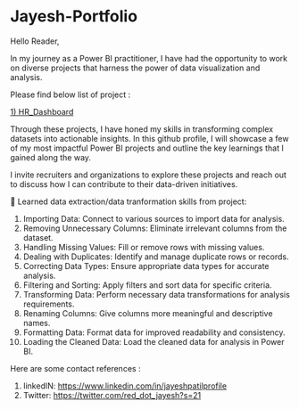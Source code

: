 # Jayesh-Portfolio

Hello Reader, 

In my journey as a Power BI practitioner, I have had the opportunity to work on diverse projects that harness the power of data visualization and analysis. 

Please find below list of project :

<a href="https://github.com/jayeshapatil/Jayesh-Portfolio/blob/main/HR_Dashboard_1.pdf">1) HR_Dashboard</a>

Through these projects, I have honed my skills in transforming complex datasets into actionable insights. In this github profile, I will showcase a few of my most impactful Power BI projects and outline the key learnings that I gained along the way. 

I invite recruiters and organizations to explore these projects and reach out to discuss how I can contribute to their data-driven initiatives.

📌 Learned data extraction/data tranformation skills from project:

1. Importing Data: Connect to various sources to import data for analysis.
2. Removing Unnecessary Columns: Eliminate irrelevant columns from the dataset.
3. Handling Missing Values: Fill or remove rows with missing values.
4. Dealing with Duplicates: Identify and manage duplicate rows or records.
5. Correcting Data Types: Ensure appropriate data types for accurate analysis.
6. Filtering and Sorting: Apply filters and sort data for specific criteria.
7. Transforming Data: Perform necessary data transformations for analysis requirements.
8. Renaming Columns: Give columns more meaningful and descriptive names.
9. Formatting Data: Format data for improved readability and consistency.
10. Loading the Cleaned Data: Load the cleaned data for analysis in Power BI.

Here are some contact references :

1) linkedIN: https://www.linkedin.com/in/jayeshpatilprofile
2) Twitter: https://twitter.com/red_dot_jayesh?s=21

